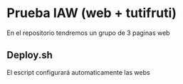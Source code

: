 # Prueba IAW (web + tutifruti)
En el repositorio tendremos un grupo de 3 paginas web

## Deploy.sh
El escript configurará automaticamente las webs
